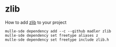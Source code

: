 # zlib

How to add [zlib](//github.com/madler/zlib) to your project

```
mulle-sde dependency add --c --github madler zlib
mulle-sde dependency set freetype aliases z
mulle-sde dependency set freetype include zlib.h
```
